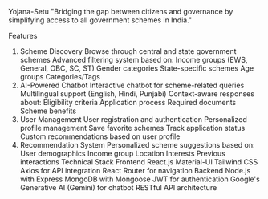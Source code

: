 Yojana-Setu
"Bridging the gap between citizens and governance by simplifying access to all government schemes in India."

Features
1. Scheme Discovery
Browse through central and state government schemes
Advanced filtering system based on:
Income groups (EWS, General, OBC, SC, ST)
Gender categories
State-specific schemes
Age groups
Categories/Tags
2. AI-Powered Chatbot
Interactive chatbot for scheme-related queries
Multilingual support (English, Hindi, Punjabi)
Context-aware responses about:
Eligibility criteria
Application process
Required documents
Scheme benefits
3. User Management
User registration and authentication
Personalized profile management
Save favorite schemes
Track application status
Custom recommendations based on user profile
4. Recommendation System
Personalized scheme suggestions based on:
User demographics
Income group
Location
Interests
Previous interactions
Technical Stack
Frontend
React.js
Material-UI
Tailwind CSS
Axios for API integration
React Router for navigation
Backend
Node.js with Express
MongoDB with Mongoose
JWT for authentication
Google's Generative AI (Gemini) for chatbot
RESTful API architecture
